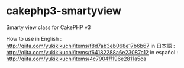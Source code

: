 cakephp3-smartyview
===================

Smarty view class for CakePHP v3

How to use
in English : http://qiita.com/yukikikuchi/items/f8d7ab3eb068e17b6b67
in 日本語 : http://qiita.com/yukikikuchi/items/f64182288a6e23087c12
in español : http://qiita.com/yukikikuchi/items/4c7904ff196e2811a5ca
